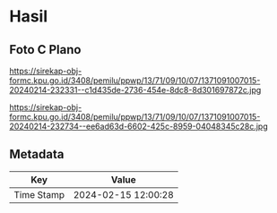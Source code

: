 # Hasil

## Foto C Plano

https://sirekap-obj-formc.kpu.go.id/3408/pemilu/ppwp/13/71/09/10/07/1371091007015-20240214-232331--c1d435de-2736-454e-8dc8-8d301697872c.jpg

https://sirekap-obj-formc.kpu.go.id/3408/pemilu/ppwp/13/71/09/10/07/1371091007015-20240214-232734--ee6ad63d-6602-425c-8959-04048345c28c.jpg


## Metadata

| Key        | Value               |
| ---------- | ------------------- |
| Time Stamp | 2024-02-15 12:00:28 |



